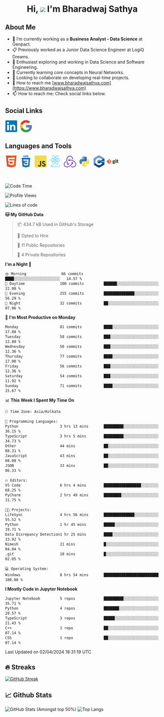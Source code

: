<h1 align="center"> Hi, <img src="https://media.giphy.com/media/hvRJCLFzcasrR4ia7z/giphy.gif" width="30px"/> I'm Bharadwaj Sathya</h1>

## About Me

- 💼 I’m currently working as a <strong>Business Analyst - Data Science</strong> at Genpact.
- 📋 Previously worked as a Junior Data Science Engineer at LogiQ Dreams.
- 🧭 Enthusiast exploring and working in Data Science and Software Engineering.
- 🌱 Currently learning core concepts in Neural Networks.
- 💞️ Looking to collaborate on developing real-time projects.
- 👀 How to reach me [www.bharadwajsathya.com](https://www.bharadwajsathya.com)
- 📫 How to reach me: Check social links below.

## Social Links

<div>
  <img src="https://github.com/devicons/devicon/blob/master/icons/linkedin/linkedin-original.svg" title="Linked In" alt="Linked In" width="40" height="40" />&nbsp;
  <img src="https://github.com/devicons/devicon/blob/master/icons/google/google-original.svg" title="Gmail" alt="Gmail" width="40" height="40" />&nbsp;
</div>

## Languages and Tools

<div>
  <img src="https://github.com/devicons/devicon/blob/master/icons/html5/html5-original.svg" title="HTML5" alt="HTML" width="40" height="40" />&nbsp;
  <img src="https://github.com/devicons/devicon/blob/master/icons/css3/css3-plain-wordmark.svg" title="CSS3" alt="CSS" width="40" height="40" />&nbsp;
  <img src="https://github.com/devicons/devicon/blob/master/icons/javascript/javascript-original.svg" title="JavaScript" alt="JavaScript" width="40" height="40" />&nbsp;
  <img src="https://github.com/devicons/devicon/blob/master/icons/react/react-original-wordmark.svg" title="React" alt="React" width="40" height="40" />&nbsp;
  <img src="https://github.com/devicons/devicon/blob/master/icons/redux/redux-original.svg" title="Redux" alt="Redux" width="40" height="40" />&nbsp;
  <img src="https://github.com/devicons/devicon/blob/master/icons/python/python-original.svg" title="Python" alt="Python" width="40" height="40" />&nbsp;
  <img src="https://github.com/devicons/devicon/blob/master/icons/cplusplus/cplusplus-original.svg" title="C++" alt="C++" width="40" height="40" />
  <img src="https://github.com/devicons/devicon/blob/master/icons/git/git-original-wordmark.svg" title="Git" alt="Git" width="40" height="40" />
</div>
<br></br>

<!--START_SECTION:waka-->
![Code Time](http://img.shields.io/badge/Code%20Time-120%20hrs%2036%20mins-blue)

![Profile Views](http://img.shields.io/badge/Profile%20Views-0-blue)

![Lines of code](https://img.shields.io/badge/From%20Hello%20World%20I%27ve%20Written-2.4%20million%20lines%20of%20code-blue)

**🐱 My GitHub Data** 

> 📦 434.7 kB Used in GitHub's Storage 
 > 
> 💼 Opted to Hire
 > 
> 📜 11 Public Repositories 
 > 
> 🔑 4 Private Repositories 
 > 
**I'm a Night 🦉** 

```text
🌞 Morning                66 commits          ████░░░░░░░░░░░░░░░░░░░░░   14.57 % 
🌆 Daytime                100 commits         ██████░░░░░░░░░░░░░░░░░░░   22.08 % 
🌃 Evening                255 commits         ██████████████░░░░░░░░░░░   56.29 % 
🌙 Night                  32 commits          ██░░░░░░░░░░░░░░░░░░░░░░░   07.06 % 
```
📅 **I'm Most Productive on Monday** 

```text
Monday                   81 commits          ████░░░░░░░░░░░░░░░░░░░░░   17.88 % 
Tuesday                  58 commits          ███░░░░░░░░░░░░░░░░░░░░░░   12.80 % 
Wednesday                56 commits          ███░░░░░░░░░░░░░░░░░░░░░░   12.36 % 
Thursday                 77 commits          ████░░░░░░░░░░░░░░░░░░░░░   17.00 % 
Friday                   56 commits          ███░░░░░░░░░░░░░░░░░░░░░░   12.36 % 
Saturday                 54 commits          ███░░░░░░░░░░░░░░░░░░░░░░   11.92 % 
Sunday                   71 commits          ████░░░░░░░░░░░░░░░░░░░░░   15.67 % 
```


📊 **This Week I Spent My Time On** 

```text
🕑︎ Time Zone: Asia/Kolkata

💬 Programming Languages: 
Python                   3 hrs 13 mins       █████████░░░░░░░░░░░░░░░░   36.15 % 
TypeScript               3 hrs 5 mins        █████████░░░░░░░░░░░░░░░░   34.73 % 
Other                    44 mins             ██░░░░░░░░░░░░░░░░░░░░░░░   08.31 % 
JavaScript               43 mins             ██░░░░░░░░░░░░░░░░░░░░░░░   08.08 % 
JSON                     33 mins             ██░░░░░░░░░░░░░░░░░░░░░░░   06.33 % 

🔥 Editors: 
VS Code                  6 hrs 4 mins        █████████████████░░░░░░░░   68.25 % 
PyCharm                  2 hrs 49 mins       ████████░░░░░░░░░░░░░░░░░   31.75 % 

🐱‍💻 Projects: 
LifeSync                 4 hrs 56 mins       ██████████████░░░░░░░░░░░   55.52 % 
Python                   1 hr 45 mins        █████░░░░░░░░░░░░░░░░░░░░   19.71 % 
Data Disrepancy Detection1 hr 25 mins        ████░░░░░░░░░░░░░░░░░░░░░   15.92 % 
Nimesh                   21 mins             █░░░░░░░░░░░░░░░░░░░░░░░░   04.04 % 
.git                     10 mins             █░░░░░░░░░░░░░░░░░░░░░░░░   02.05 % 

💻 Operating System: 
Windows                  8 hrs 54 mins       █████████████████████████   100.00 % 
```

**I Mostly Code in Jupyter Notebook** 

```text
Jupyter Notebook         5 repos             █████████░░░░░░░░░░░░░░░░   35.71 % 
Python                   4 repos             ███████░░░░░░░░░░░░░░░░░░   28.57 % 
TypeScript               3 repos             █████░░░░░░░░░░░░░░░░░░░░   21.43 % 
C++                      1 repo              ██░░░░░░░░░░░░░░░░░░░░░░░   07.14 % 
CSS                      1 repo              ██░░░░░░░░░░░░░░░░░░░░░░░   07.14 % 
```




 Last Updated on 02/04/2024 18:31:19 UTC
<!--END_SECTION:waka-->

## 🔥 Streaks

[![GitHub Streak](https://streak-stats.demolab.com?user=Bharadwaj-Sathya)](https://git.io/streak-stats)

## 📈 Github Stats 

![GitHub Stats (Amongst top 50%)](https://github-readme-stats.vercel.app/api?username=Bharadwaj-Sathya&show_icons=true&hide=issues,prs&theme=radical)
![Top Langs](https://github-readme-stats.vercel.app/api/top-langs/?username=Bharadwaj-Sathya&layout=compact&langs_count=4&theme=radical)
